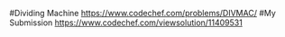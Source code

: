 #Dividing Machine
https://www.codechef.com/problems/DIVMAC/
#My Submission
https://www.codechef.com/viewsolution/11409531
